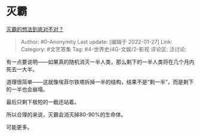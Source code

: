# 灭霸
[灭霸的想法到底对不对？](https://www.zhihu.com/question/276702466/answer/672497672)

> Author: #0-Anonymity
> Last update: [编辑于 2022-01-27]
> Link:
> Category: #文艺答集
> Tag: #4-世界史/4G-文娱/2-影视
> 评论区:
> 泛讨论:

有一点要说明——如果真的随机消灭一半人类，那么剩下的一半人类将在几个月内死去一大半。

道理很简单——这就像埃菲尔铁塔拆掉一半的结构，结果不是“剩一半”，而是剩下的一半也会崩塌。

最后只剩下极短的一截还站着。

所以合理的来说，灭霸会消灭掉80-90%的生命体。

可能更多。
